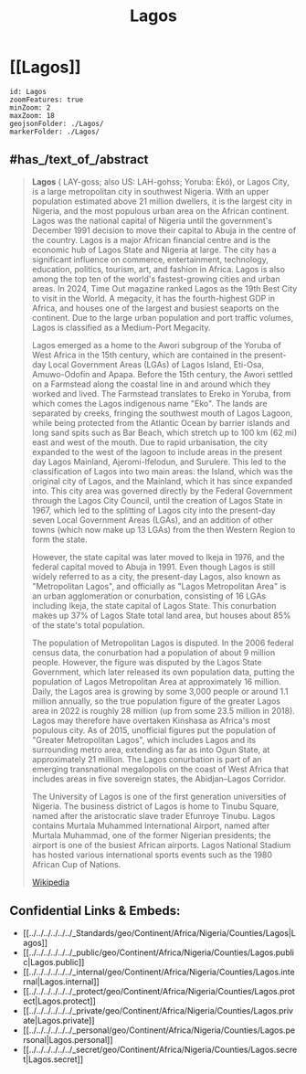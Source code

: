 ﻿---
location:
- 6.5
- 4
type: geo-Region
title: Lagos
license: "CC BY-SA 4.0"
source: "https://datahub.io/core/country-codes"
isDeleted: false
isReadOnly: false
draft: false
confidential: public
tags:
- geo/Country/Region
aliases:
- Lagos
Languages:
- de
cssclasses:
- geo-Region
publish: true
linkTitle: 
keywords: 
layout: 
publishDate: 
expiryDate: 
has_id_wikidata: Q8673
GitHub_topic: lagos
Libris_URI: xv8b92dg242tzn3
demonym:
- Lagosian
- Lagotien
- Lagotienne
coordinate_location: "Point(3.4 6.45)"
twinned_administrative_body:
- '[[/_Standards/WikiData/WD~Jaipur,66485]]'
- '[[/_Standards/WikiData/WD~Gary,184116]]'
- "[[/_Standards/WikiData/WD~Ra'anana,309164]]"
- "[[/_Standards/WikiData/WD~Montego Bay,637555]]"
- "[[/_Standards/WikiData/WD~Newcastle upon Tyne,1425428]]"
- "[[/_Standards/WikiData/WD~Ancient Olympia Municipality,3252409]]"
- '[[/_Standards/WikiData/WD~Istanbul,406]]'
- '[[/_Standards/WikiData/WD~Tbilisi,994]]'
- '[[/_Standards/WikiData/WD~Taipei,1867]]'
- '[[/_Standards/WikiData/WD~Nuremberg,2090]]'
- '[[/_Standards/WikiData/WD~Maputo,3889]]'
- '[[/_Standards/WikiData/WD~Toulouse,7880]]'
- "[[/_Standards/WikiData/WD~Rio de Janeiro,8678]]"
- '[[/_Standards/WikiData/WD~Bucharest,19660]]'
- '[[/_Standards/WikiData/WD~Atlanta,23556]]'
- '[[/_Standards/WikiData/WD~Fukuoka,26600]]'
- '[[/_Standards/WikiData/WD~Cairo,85]]'
- "[[/_Standards/WikiData/WD~City of Brussels,239]]"
- '[[/_Standards/WikiData/WD~Salzburg,34713]]'
- "[[/_Standards/WikiData/WD~Port of Spain,39178]]"
- "[[/_Standards/WikiData/WD~Belo Horizonte,42800]]"
- '[[/_Standards/WikiData/WD~Cotonou,43595]]'
instance_of:
- '[[/_Standards/WikiData/WD~megacity,174844]]'
- "[[/_Standards/WikiData/WD~big city,1549591]]"
- "[[/_Standards/WikiData/WD~metropolitan area,1907114]]"
- "[[/_Standards/WikiData/WD~port settlement,2264924]]"
- "[[/_Standards/WikiData/WD~former national capital,129268952]]"
- '[[/_Standards/WikiData/WD~city,515]]'
located_in_the_administrative_territorial_entity: "[[/_Standards/WikiData/WD~Lagos State,815913]]"
different_from: '[[/_Standards/WikiData/WD~Lagos,820969]]'
described_by_source:
- "[[/_Standards/WikiData/WD~Encyclopædia Britannica 11th edition,867541]]"
- "[[/_Standards/WikiData/WD~The Nuttall Encyclopædia,3181656]]"
- "[[/_Standards/WikiData/WD~Meyers Konversations-Lexikon, 4th edition (1885–1890),19219752]]"
capital_of:
- "[[/_Standards/WikiData/WD~Colonial Nigeria,2046345]]"
- "[[/_Standards/WikiData/WD~Southern Nigeria Protectorate,2062030]]"
- "[[/_Standards/WikiData/WD~First Nigerian Republic,3511905]]"
- "[[/_Standards/WikiData/WD~Federation of Nigeria,5440850]]"
- '[[/_Standards/WikiData/WD~Nigeria,1033]]'
head_of_government:
- "[[/_Standards/WikiData/WD~Rilwan Akiolu,20090080]]"
- "[[/_Standards/WikiData/WD~Babajide Sanwo-Olu,56678515]]"
inception: "1472-01-01T00:00:00Z"
image: "http://commons.wikimedia.org/wiki/Special:FilePath/5th%20Avenue%20Road%2C%20Egbeda%2C%20Lagos.jpg"
UN_LOCODE: NGLOS
flag_image: "http://commons.wikimedia.org/wiki/Special:FilePath/Lagos%20State%20Flag%20%281967-1970%29.svg"
country: '[[/_Standards/WikiData/WD~Nigeria,1033]]'
official_language: '[[/_Standards/WikiData/WD~English,1860]]'
located_in_time_zone: '[[/_Standards/WikiData/WD~UTC+01_00,6655]]'
elevation_above_sea_level: 34
population: 15070000
area: 1171.28
native_label: Lagos
official_name: Lagos
Commons_gallery: "Lagos, Nigeria"
Commons_category: "Lagos, Nigeria"
OmegaWiki_Defined_Meaning: 535581
hashtag: Lagos
page_banner: "http://commons.wikimedia.org/wiki/Special:FilePath/Lagos%20page%20banner.jpg"
seal_image: "http://commons.wikimedia.org/wiki/Special:FilePath/Lagos%20Seal.png"
coat_of_arms_image: "http://commons.wikimedia.org/wiki/Special:FilePath/Lagos%20Seal.png"
locator_map_image: "http://commons.wikimedia.org/wiki/Special:FilePath/Location%20of%20Lagos.png"
official_website: "http://www.lagosstate.gov.ng/"
U_S_National_Archives_Identifier: 10044436
---

# [[Lagos]] 

```leaflet
id: Lagos
zoomFeatures: true 
minZoom: 2 
maxZoom: 18
geojsonFolder: ./Lagos/
markerFolder: ./Lagos/
```

## #has_/text_of_/abstract 

> **Lagos**  ( LAY-goss; also US:  LAH-gohss; Yoruba: Èkó), or Lagos City, is a large metropolitan city in southwest Nigeria. With an upper population estimated above 21 million dwellers, it is the largest city in Nigeria, and the most populous urban area on the African continent. Lagos was the national capital of Nigeria until the government's December 1991 decision to move their capital to Abuja in the centre of the country. Lagos is a major African financial centre and is the economic hub of Lagos State and Nigeria at large. The city has a significant influence on commerce, entertainment, technology, education, politics, tourism, art, and fashion in Africa.  Lagos is also among the top ten of the world's fastest-growing cities and urban areas. In 2024, Time Out magazine ranked Lagos as the 19th Best City to visit in the World. A megacity, it has the fourth-highest GDP in Africa, and houses one of the largest and busiest seaports on the continent. Due to the large urban population and port traffic volumes, Lagos is classified as a Medium-Port Megacity.
>
> Lagos emerged as a home to the Awori subgroup of the Yoruba of West Africa in the 15th century, which are contained in the present-day Local Government Areas (LGAs) of Lagos Island, Eti-Osa, Amuwo-Odofin and Apapa. Before the 15th century, the Awori settled on a Farmstead along the coastal line in and around which they worked and lived. The Farmstead translates to Ereko in Yoruba, from which comes the Lagos indigenous name "Eko". The lands are separated by creeks, fringing the southwest mouth of Lagos Lagoon, while being protected from the Atlantic Ocean by barrier islands and long sand spits such as Bar Beach, which stretch up to 100 km (62 mi) east and west of the mouth. Due to rapid urbanisation, the city expanded to the west of the lagoon to include areas in the present day Lagos Mainland, Ajeromi-Ifelodun, and Surulere. This led to the classification of Lagos into two main areas: the Island, which was the original city of Lagos, and the Mainland, which it has since expanded into. This city area was governed directly by the Federal Government through the Lagos City Council, until the creation of Lagos State in 1967, which led to the splitting of Lagos city into the present-day seven Local Government Areas (LGAs), and an addition of other towns (which now make up 13 LGAs) from the then Western Region to form the state.
>
> However, the state capital was later moved to Ikeja in 1976, and the federal capital moved to Abuja in 1991. Even though Lagos is still widely referred to as a city, the present-day Lagos, also known as "Metropolitan Lagos", and officially as "Lagos Metropolitan Area" is an urban agglomeration or conurbation, consisting of 16 LGAs including Ikeja, the state capital of Lagos State. This conurbation makes up 37% of Lagos State total land area, but houses about 85% of the state's total population.
>
> The population of Metropolitan Lagos is disputed. In the 2006 federal census data, the conurbation had a population of about 9 million people. However, the figure was disputed by the Lagos State Government, which later released its own population data, putting the population of Lagos Metropolitan Area at approximately 16 million. Daily, the Lagos area is growing by some 3,000 people or around 1.1 million annually, so the true population figure of the greater Lagos area in 2022 is roughly 28 million (up from some 23.5 million in 2018). Lagos may therefore have overtaken Kinshasa as Africa's most populous city. As of 2015, unofficial figures put the population of "Greater Metropolitan Lagos", which includes Lagos and its surrounding metro area, extending as far as into Ogun State, at approximately 21 million. The Lagos conurbation is part of an emerging transnational megalopolis on the coast of West Africa that includes areas in five sovereign states, the Abidjan–Lagos Corridor.
>
> The University of Lagos is one of the first generation universities of Nigeria. The business district of Lagos is home to Tinubu Square, named after the aristocratic slave trader Efunroye Tinubu. Lagos contains Murtala Muhammed International Airport, named after Murtala Muhammad, one of the former Nigerian presidents; the airport is one of the busiest African airports. Lagos National Stadium has hosted various international sports events such as the 1980 African Cup of Nations.
>
> [Wikipedia](https://en.wikipedia.org/wiki/Lagos) 

## Confidential Links & Embeds: 
- [[../../../../../../_Standards/geo/Continent/Africa/Nigeria/Counties/Lagos|Lagos]] 
- [[../../../../../../_public/geo/Continent/Africa/Nigeria/Counties/Lagos.public|Lagos.public]] 
- [[../../../../../../_internal/geo/Continent/Africa/Nigeria/Counties/Lagos.internal|Lagos.internal]] 
- [[../../../../../../_protect/geo/Continent/Africa/Nigeria/Counties/Lagos.protect|Lagos.protect]] 
- [[../../../../../../_private/geo/Continent/Africa/Nigeria/Counties/Lagos.private|Lagos.private]] 
- [[../../../../../../_personal/geo/Continent/Africa/Nigeria/Counties/Lagos.personal|Lagos.personal]] 
- [[../../../../../../_secret/geo/Continent/Africa/Nigeria/Counties/Lagos.secret|Lagos.secret]] 

